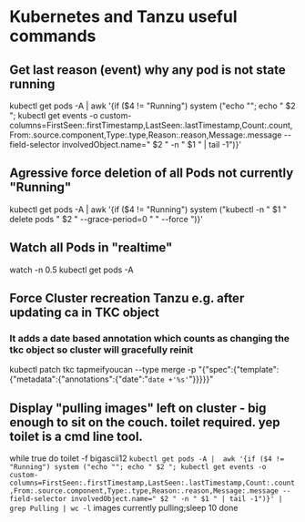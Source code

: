 # Kubernetes and Tanzu useful commands

## Get last reason (event) why any pod is not state running
kubectl get pods -A | awk '{if ($4 != "Running") system ("echo ""; echo " $2 "; kubectl get events -o custom-columns=FirstSeen:.firstTimestamp,LastSeen:.lastTimestamp,Count:.count,From:.source.component,Type:.type,Reason:.reason,Message:.message --field-selector involvedObject.name=" $2 " -n " $1 " | tail -1")}'


## Agressive force deletion of all Pods not currently "Running"
kubectl get pods -A | awk '{if ($4 != "Running") system ("kubectl -n " $1 " delete pods " $2 " --grace-period=0 " " --force ")}'


## Watch all Pods in "realtime"
watch -n 0.5 kubectl get pods -A


## Force Cluster recreation Tanzu e.g. after updating ca in TKC object
### It adds a date based annotation which counts as changing the tkc object so cluster will gracefully reinit
kubectl patch tkc tapmeifyoucan --type merge -p "{\"spec\":{\"template\":{\"metadata\":{\"annotations\":{\"date\":\"`date +'%s'`\"}}}}}"


## Display "pulling images" left on cluster - big enough to sit on the couch. toilet required. yep toilet is a cmd line tool.
while true
do
toilet -f bigascii12 `kubectl get pods -A |  awk '{if ($4 != "Running") system ("echo ""; echo " $2 "; kubectl get events -o custom-columns=FirstSeen:.firstTimestamp,LastSeen:.lastTimestamp,Count:.count,From:.source.component,Type:.type,Reason:.reason,Message:.message --field-selector involvedObject.name=" $2 " -n " $1 " | tail -1")}' | grep Pulling | wc -l` images currently pulling;sleep 10
done
